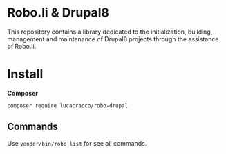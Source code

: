 # Robo.li & Drupal8

This repository contains a library dedicated to the initialization, building, management and maintenance of Drupal8 projects through the assistance of Robo.li.

# Install

**Composer**

    composer require lucacracco/robo-drupal

## Commands

Use `vendor/bin/robo list` for see all commands.
